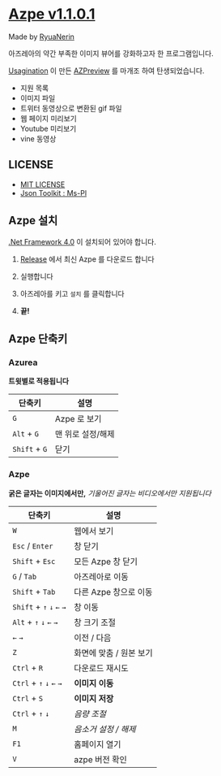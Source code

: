 # [Azpe v1.1.0.1](https://github.com/RyuaNerin/Azpe/releases/latest)

Made by [RyuaNerin](https://ryuanerin.kr/)

아즈레아의 약간 부족한 이미지 뷰어를 강화하고자 한 프로그램입니다.

[Usagination](https://github.com/Usagination) 이 만든 [AZPreview](https://github.com/Usagination/AZPreview) 를 마개조 하여 탄생되었습니다.

* 지원 목록
 * 이미지 파일
 * 트위터 동영상으로 변환된 gif 파일
 * 웹 페이지 미리보기
 * Youtube 미리보기
 * vine 동영상


## LICENSE
* [MIT LICENSE](/LICENSE)
* [Json Toolkit : Ms-Pl](http://jsontoolkit.codeplex.com/license)


## Azpe 설치

[.Net Framework 4.0](https://www.microsoft.com/ko-kr/download/details.aspx?id=17851) 이 설치되어 있어야 합니다.

1. [Release](https://github.com/RyuaNerin/Azpe/releases/latest) 에서 최신 Azpe 를 다운로드 합니다

2. 실행합니다

3. 아즈레아를 키고 `설치` 를 클릭합니다

4. **끝!**


## Azpe 단축키
### Azurea

**트윗별로 적용됩니다**

|단축키|설명|
|---|---|
|`G`|Azpe 로 보기|
|`Alt` + `G`|맨 위로 설정/해제|
|`Shift` + `G`|닫기|


### Azpe

**굵은 글자는 이미지에서만,** *기울어진 글자는 비디오에서만 지원됩니다*

|단축키|설명|
|---|---|
|`W`|웹에서 보기|
|`Esc` / `Enter`|창 닫기|
|`Shift` + `Esc`|모든 Azpe 창 닫기|
|`G` / `Tab`|아즈레아로 이동|
|`Shift` + `Tab`|다른 Azpe 창으로 이동|
|`Shift` + `↑` `↓` `←` `→`|창 이동|
|`Alt` + `↑` `↓` `←` `→`| 창 크기 조절|
|`←` `→`|이전 / 다음|
|`Z`|화면에 맞춤 / 원본 보기|
|`Ctrl` + `R`|다운로드 재시도|
|`Ctrl` + `↑` `↓` `←` `→`|**이미지 이동**|
|`Ctrl` + `S`|**이미지 저장**|
|`Ctrl` + `↑` `↓`|*음량 조절*|
|`M`|*음소거 설정 / 해제*|
|`F1`|홈페이지 열기|
|`V`|azpe 버전 확인|